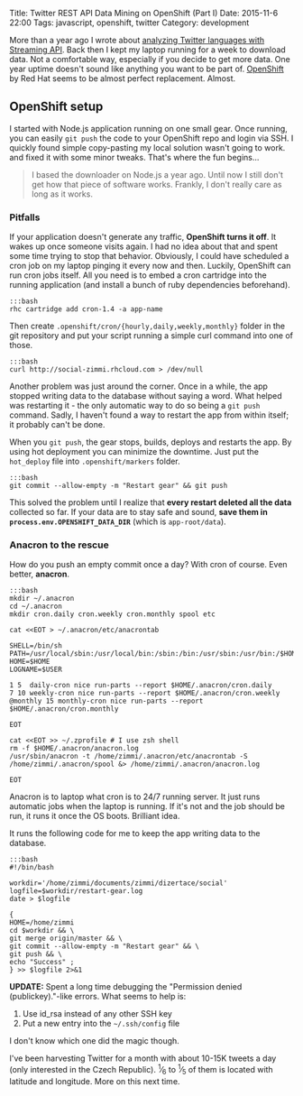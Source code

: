 Title: Twitter REST API Data Mining on OpenShift (Part I)
Date: 2015-11-6 22:00
Tags: javascript, openshift, twitter
Category: development

More than a year ago I wrote about [analyzing Twitter languages with Streaming API](http://www.zimmi.cz/posts/2014/analyzing-twitter-languages-with-streaming-api/). Back then I kept my laptop running for a week to download data. Not a comfortable way, especially if you decide to get more data. One year uptime doesn't sound like anything you want to be part of. [OpenShift](https://www.openshift.com/) by Red Hat seems to be almost perfect replacement. Almost.

## OpenShift setup

I started with Node.js application running on one small gear. Once running, you can easily `git push` the code to your OpenShift repo and login via SSH. I quickly found simple copy-pasting my local solution wasn't going to work. and fixed it with some minor tweaks. That's where the fun begins...

> I based the downloader on Node.js a year ago. Until now I still don't get how that piece of software works. Frankly, I don't really care as long as it works.

### Pitfalls

If your application doesn't generate any traffic, **OpenShift turns it off**. It wakes up once someone visits again. I had no idea about that and spent some time trying to stop that behavior. Obviously, I could have scheduled a cron job on my laptop pinging it every now and then. Luckily, OpenShift can run cron jobs itself. All you need is to embed a cron cartridge into the running application (and install a bunch of ruby dependencies beforehand).

    :::bash
    rhc cartridge add cron-1.4 -a app-name

Then create `.openshift/cron/{hourly,daily,weekly,monthly}` folder in the git repository and put your script running a simple curl command into one of those.

    :::bash
    curl http://social-zimmi.rhcloud.com > /dev/null

Another problem was just around the corner. Once in a while, the app stopped writing data to the database without saying a word. What helped was restarting it - the only automatic way to do so being a `git push` command. Sadly, I haven't found a way to restart the app from within itself; it probably can't be done.

When you `git push`, the gear stops, builds, deploys and restarts the app. By using hot deployment you can minimize the downtime. Just put the `hot_deploy` file into `.openshift/markers` folder.

    :::bash
    git commit --allow-empty -m "Restart gear" && git push

This solved the problem until I realize that **every restart deleted all the data** collected so far. If your data are to stay safe and sound, **save them in `process.env.OPENSHIFT_DATA_DIR`** (which is `app-root/data`).

### Anacron to the rescue

How do you push an empty commit once a day? With cron of course. Even better, **anacron**.

    :::bash
    mkdir ~/.anacron
    cd ~/.anacron
    mkdir cron.daily cron.weekly cron.monthly spool etc

    cat <<EOT > ~/.anacron/etc/anacrontab

    SHELL=/bin/sh
    PATH=/usr/local/sbin:/usr/local/bin:/sbin:/bin:/usr/sbin:/usr/bin:/$HOME/bin
    HOME=$HOME
    LOGNAME=$USER

    1 5  daily-cron nice run-parts --report $HOME/.anacron/cron.daily
    7 10 weekly-cron nice run-parts --report $HOME/.anacron/cron.weekly
    @monthly 15 monthly-cron nice run-parts --report $HOME/.anacron/cron.monthly

    EOT

    cat <<EOT >> ~/.zprofile # I use zsh shell
    rm -f $HOME/.anacron/anacron.log
    /usr/sbin/anacron -t /home/zimmi/.anacron/etc/anacrontab -S /home/zimmi/.anacron/spool &> /home/zimmi/.anacron/anacron.log

    EOT

Anacron is to laptop what cron is to 24/7 running server. It just runs automatic jobs when the laptop is running. If it's not and the job should be run, it runs it once the OS boots. Brilliant idea.

It runs the following code for me to keep the app writing data to the database.

    :::bash
    #!/bin/bash

    workdir='/home/zimmi/documents/zimmi/dizertace/social'
    logfile=$workdir/restart-gear.log
    date > $logfile

    { 
    HOME=/home/zimmi
    cd $workdir && \
    git merge origin/master && \
    git commit --allow-empty -m "Restart gear" && \
    git push && \
    echo "Success" ; 
    } >> $logfile 2>&1

**UPDATE:** Spent a long time debugging the "Permission denied (publickey)."-like errors. What seems to help is:

1. Use id_rsa instead of any other SSH key
2. Put a new entry into the `~/.ssh/config` file

I don't know which one did the magic though.

I've been harvesting Twitter for a month with about 10-15K tweets a day (only interested in the Czech Republic). 
<sup>1</sup>&frasl;<sub>6</sub> to <sup>1</sup>&frasl;<sub>5</sub> of them is located with latitude and longitude. More on this next time.
        
        